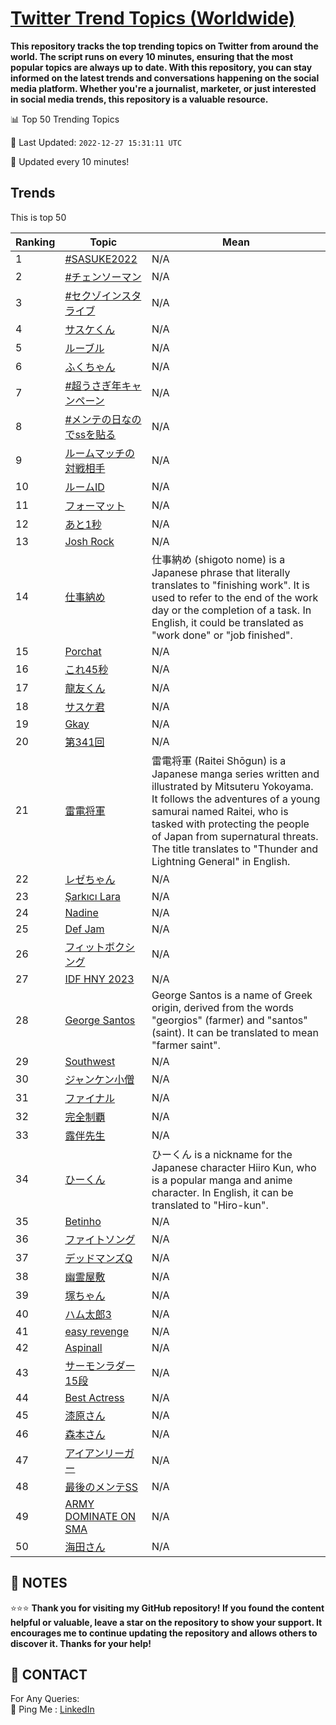 [Twitter Trend Topics (Worldwide)](https://github.com/ErcinDedeoglu/Twitter-Trend-Topics)
==========

**This repository tracks the top trending topics on Twitter from around the world. 
The script runs on every 10 minutes, ensuring that the most popular topics are always up to date. 
With this repository, you can stay informed on the latest trends and conversations happening on the social media platform. 
Whether you're a journalist, marketer, or just interested in social media trends, this repository is a valuable resource.**


📊 Top 50 Trending Topics

📆 Last Updated: `2022-12-27 15:31:11 UTC`

🔧 Updated every 10 minutes!


## Trends

This is top 50

| Ranking | Topic | Mean |
| ------- | ------------ | ------------ |
| 1 | [#SASUKE2022](http://twitter.com/search?q=%23SASUKE2022) | N/A |
| 2 | [#チェンソーマン](http://twitter.com/search?q=%23%e3%83%81%e3%82%a7%e3%83%b3%e3%82%bd%e3%83%bc%e3%83%9e%e3%83%b3) | N/A |
| 3 | [#セクゾインスタライブ](http://twitter.com/search?q=%23%e3%82%bb%e3%82%af%e3%82%be%e3%82%a4%e3%83%b3%e3%82%b9%e3%82%bf%e3%83%a9%e3%82%a4%e3%83%96) | N/A |
| 4 | [サスケくん](http://twitter.com/search?q=%e3%82%b5%e3%82%b9%e3%82%b1%e3%81%8f%e3%82%93) | N/A |
| 5 | [ルーブル](http://twitter.com/search?q=%e3%83%ab%e3%83%bc%e3%83%96%e3%83%ab) | N/A |
| 6 | [ふくちゃん](http://twitter.com/search?q=%e3%81%b5%e3%81%8f%e3%81%a1%e3%82%83%e3%82%93) | N/A |
| 7 | [#超うさぎ年キャンペーン](http://twitter.com/search?q=%23%e8%b6%85%e3%81%86%e3%81%95%e3%81%8e%e5%b9%b4%e3%82%ad%e3%83%a3%e3%83%b3%e3%83%9a%e3%83%bc%e3%83%b3) | N/A |
| 8 | [#メンテの日なのでssを貼る](http://twitter.com/search?q=%23%e3%83%a1%e3%83%b3%e3%83%86%e3%81%ae%e6%97%a5%e3%81%aa%e3%81%ae%e3%81%a7ss%e3%82%92%e8%b2%bc%e3%82%8b) | N/A |
| 9 | [ルームマッチの対戦相手](http://twitter.com/search?q=%e3%83%ab%e3%83%bc%e3%83%a0%e3%83%9e%e3%83%83%e3%83%81%e3%81%ae%e5%af%be%e6%88%a6%e7%9b%b8%e6%89%8b) | N/A |
| 10 | [ルームID](http://twitter.com/search?q=%e3%83%ab%e3%83%bc%e3%83%a0ID) | N/A |
| 11 | [フォーマット](http://twitter.com/search?q=%e3%83%95%e3%82%a9%e3%83%bc%e3%83%9e%e3%83%83%e3%83%88) | N/A |
| 12 | [あと1秒](http://twitter.com/search?q=%e3%81%82%e3%81%a81%e7%a7%92) | N/A |
| 13 | [Josh Rock](http://twitter.com/search?q=Josh+Rock) | N/A |
| 14 | [仕事納め](http://twitter.com/search?q=%e4%bb%95%e4%ba%8b%e7%b4%8d%e3%82%81) | 仕事納め (shigoto nome) is a Japanese phrase that literally translates to "finishing work". It is used to refer to the end of the work day or the completion of a task. In English, it could be translated as "work done" or "job finished". |
| 15 | [Porchat](http://twitter.com/search?q=Porchat) | N/A |
| 16 | [これ45秒](http://twitter.com/search?q=%e3%81%93%e3%82%8c45%e7%a7%92) | N/A |
| 17 | [龍友くん](http://twitter.com/search?q=%e9%be%8d%e5%8f%8b%e3%81%8f%e3%82%93) | N/A |
| 18 | [サスケ君](http://twitter.com/search?q=%e3%82%b5%e3%82%b9%e3%82%b1%e5%90%9b) | N/A |
| 19 | [Gkay](http://twitter.com/search?q=Gkay) | N/A |
| 20 | [第341回](http://twitter.com/search?q=%e7%ac%ac341%e5%9b%9e) | N/A |
| 21 | [雷電将軍](http://twitter.com/search?q=%e9%9b%b7%e9%9b%bb%e5%b0%86%e8%bb%8d) | 雷電将軍 (Raitei Shōgun) is a Japanese manga series written and illustrated by Mitsuteru Yokoyama. It follows the adventures of a young samurai named Raitei, who is tasked with protecting the people of Japan from supernatural threats. The title translates to "Thunder and Lightning General" in English. |
| 22 | [レゼちゃん](http://twitter.com/search?q=%e3%83%ac%e3%82%bc%e3%81%a1%e3%82%83%e3%82%93) | N/A |
| 23 | [Şarkıcı Lara](http://twitter.com/search?q=%c5%9eark%c4%b1c%c4%b1+Lara) | N/A |
| 24 | [Nadine](http://twitter.com/search?q=Nadine) | N/A |
| 25 | [Def Jam](http://twitter.com/search?q=Def+Jam) | N/A |
| 26 | [フィットボクシング](http://twitter.com/search?q=%e3%83%95%e3%82%a3%e3%83%83%e3%83%88%e3%83%9c%e3%82%af%e3%82%b7%e3%83%b3%e3%82%b0) | N/A |
| 27 | [IDF HNY 2023](http://twitter.com/search?q=IDF+HNY+2023) | N/A |
| 28 | [George Santos](http://twitter.com/search?q=George+Santos) | George Santos is a name of Greek origin, derived from the words "georgios" (farmer) and "santos" (saint). It can be translated to mean "farmer saint". |
| 29 | [Southwest](http://twitter.com/search?q=Southwest) | N/A |
| 30 | [ジャンケン小僧](http://twitter.com/search?q=%e3%82%b8%e3%83%a3%e3%83%b3%e3%82%b1%e3%83%b3%e5%b0%8f%e5%83%a7) | N/A |
| 31 | [ファイナル](http://twitter.com/search?q=%e3%83%95%e3%82%a1%e3%82%a4%e3%83%8a%e3%83%ab) | N/A |
| 32 | [完全制覇](http://twitter.com/search?q=%e5%ae%8c%e5%85%a8%e5%88%b6%e8%a6%87) | N/A |
| 33 | [露伴先生](http://twitter.com/search?q=%e9%9c%b2%e4%bc%b4%e5%85%88%e7%94%9f) | N/A |
| 34 | [ひーくん](http://twitter.com/search?q=%e3%81%b2%e3%83%bc%e3%81%8f%e3%82%93) | ひーくん is a nickname for the Japanese character Hiiro Kun, who is a popular manga and anime character. In English, it can be translated to "Hiro-kun". |
| 35 | [Betinho](http://twitter.com/search?q=Betinho) | N/A |
| 36 | [ファイトソング](http://twitter.com/search?q=%e3%83%95%e3%82%a1%e3%82%a4%e3%83%88%e3%82%bd%e3%83%b3%e3%82%b0) | N/A |
| 37 | [デッドマンズQ](http://twitter.com/search?q=%e3%83%87%e3%83%83%e3%83%89%e3%83%9e%e3%83%b3%e3%82%baQ) | N/A |
| 38 | [幽霊屋敷](http://twitter.com/search?q=%e5%b9%bd%e9%9c%8a%e5%b1%8b%e6%95%b7) | N/A |
| 39 | [塚ちゃん](http://twitter.com/search?q=%e5%a1%9a%e3%81%a1%e3%82%83%e3%82%93) | N/A |
| 40 | [ハム太郎3](http://twitter.com/search?q=%e3%83%8f%e3%83%a0%e5%a4%aa%e9%83%8e3) | N/A |
| 41 | [easy revenge](http://twitter.com/search?q=easy+revenge) | N/A |
| 42 | [Aspinall](http://twitter.com/search?q=Aspinall) | N/A |
| 43 | [サーモンラダー15段](http://twitter.com/search?q=%e3%82%b5%e3%83%bc%e3%83%a2%e3%83%b3%e3%83%a9%e3%83%80%e3%83%bc15%e6%ae%b5) | N/A |
| 44 | [Best Actress](http://twitter.com/search?q=Best+Actress) | N/A |
| 45 | [漆原さん](http://twitter.com/search?q=%e6%bc%86%e5%8e%9f%e3%81%95%e3%82%93) | N/A |
| 46 | [森本さん](http://twitter.com/search?q=%e6%a3%ae%e6%9c%ac%e3%81%95%e3%82%93) | N/A |
| 47 | [アイアンリーガー](http://twitter.com/search?q=%e3%82%a2%e3%82%a4%e3%82%a2%e3%83%b3%e3%83%aa%e3%83%bc%e3%82%ac%e3%83%bc) | N/A |
| 48 | [最後のメンテSS](http://twitter.com/search?q=%e6%9c%80%e5%be%8c%e3%81%ae%e3%83%a1%e3%83%b3%e3%83%86SS) | N/A |
| 49 | [ARMY DOMINATE ON SMA](http://twitter.com/search?q=ARMY+DOMINATE+ON+SMA) | N/A |
| 50 | [海田さん](http://twitter.com/search?q=%e6%b5%b7%e7%94%b0%e3%81%95%e3%82%93) | N/A |




## 📝 NOTES

⭐⭐⭐ **Thank you for visiting my GitHub repository! If you found the content helpful or valuable, leave a star on the repository to show your support. It encourages me to continue updating the repository and allows others to discover it. Thanks for your help!**

## 📨 CONTACT

 For Any Queries:  
            🏓 Ping Me : [LinkedIn](https://www.linkedin.com/in/ercindedeoglu/)